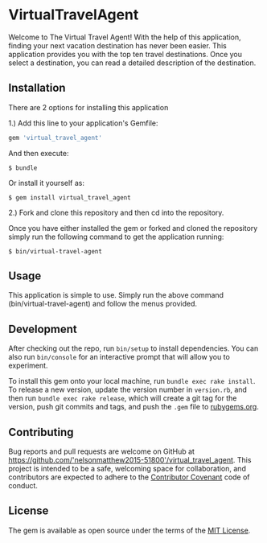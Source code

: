 # VirtualTravelAgent

Welcome to The Virtual Travel Agent! With the help of this application, finding your next vacation destination has never been easier. This application provides you with the top ten travel destinations. Once you select a destination, you can read a detailed description of the destination.

## Installation

There are 2 options for installing this application

1.) Add this line to your application's Gemfile:

```ruby
gem 'virtual_travel_agent'
```

And then execute:

    $ bundle

Or install it yourself as:

    $ gem install virtual_travel_agent

2.) Fork and clone this repository and
then cd into the repository.

Once you have either installed the gem or forked and cloned the repository simply run the following command to get the application running:

    $ bin/virtual-travel-agent

## Usage

This application is simple to use. Simply run the above command (bin/virtual-travel-agent) and follow the menus provided.

## Development

After checking out the repo, run `bin/setup` to install dependencies. You can also run `bin/console` for an interactive prompt that will allow you to experiment.

To install this gem onto your local machine, run `bundle exec rake install`. To release a new version, update the version number in `version.rb`, and then run `bundle exec rake release`, which will create a git tag for the version, push git commits and tags, and push the `.gem` file to [rubygems.org](https://rubygems.org).

## Contributing

Bug reports and pull requests are welcome on GitHub at https://github.com/'nelsonmatthew2015-51800'/virtual_travel_agent. This project is intended to be a safe, welcoming space for collaboration, and contributors are expected to adhere to the [Contributor Covenant](http://contributor-covenant.org) code of conduct.


## License

The gem is available as open source under the terms of the [MIT License](http://opensource.org/licenses/MIT).
